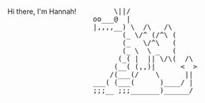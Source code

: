 <html>
    <body style="display: flex;">
        <div>
            <p>Hi there, I'm Hannah!</p>
        </div>
        <div align="right" border="hidden">
            <pre>
         \||/                
    oo___@  |                
    |,,,,__) \  /\   /\      
           (_ \/^ (/^\ (     
           (_   \/^\   (     
           (_ \  \ _   (     
          (_( |  || \/\(  /\ 
         (__( (,,)|      <  >
        /(___(/    \      || 
    ___( (___(      )____/ | 
    ;;;__ ;;;_______)______/ 
            </pre>
        </div>
    </body>
</html>

